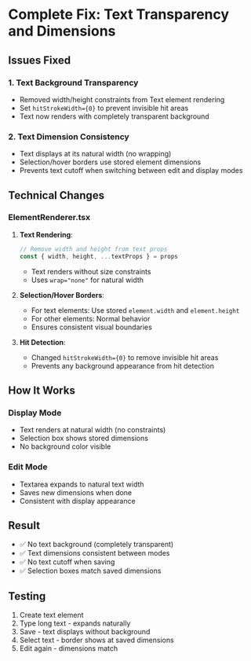 # Complete Fix: Text Transparency and Dimensions

## Issues Fixed

### 1. **Text Background Transparency**
- Removed width/height constraints from Text element rendering
- Set `hitStrokeWidth={0}` to prevent invisible hit areas
- Text now renders with completely transparent background

### 2. **Text Dimension Consistency**
- Text displays at its natural width (no wrapping)
- Selection/hover borders use stored element dimensions
- Prevents text cutoff when switching between edit and display modes

## Technical Changes

### ElementRenderer.tsx
1. **Text Rendering**:
   ```javascript
   // Remove width and height from text props
   const { width, height, ...textProps } = props
   ```
   - Text renders without size constraints
   - Uses `wrap="none"` for natural width

2. **Selection/Hover Borders**:
   - For text elements: Use stored `element.width` and `element.height`
   - For other elements: Normal behavior
   - Ensures consistent visual boundaries

3. **Hit Detection**:
   - Changed `hitStrokeWidth={0}` to remove invisible hit areas
   - Prevents any background appearance from hit detection

## How It Works

### Display Mode
- Text renders at natural width (no constraints)
- Selection box shows stored dimensions
- No background color visible

### Edit Mode
- Textarea expands to natural text width
- Saves new dimensions when done
- Consistent with display appearance

## Result
- ✅ No text background (completely transparent)
- ✅ Text dimensions consistent between modes
- ✅ No text cutoff when saving
- ✅ Selection boxes match saved dimensions

## Testing
1. Create text element
2. Type long text - expands naturally
3. Save - text displays without background
4. Select text - border shows at saved dimensions
5. Edit again - dimensions match